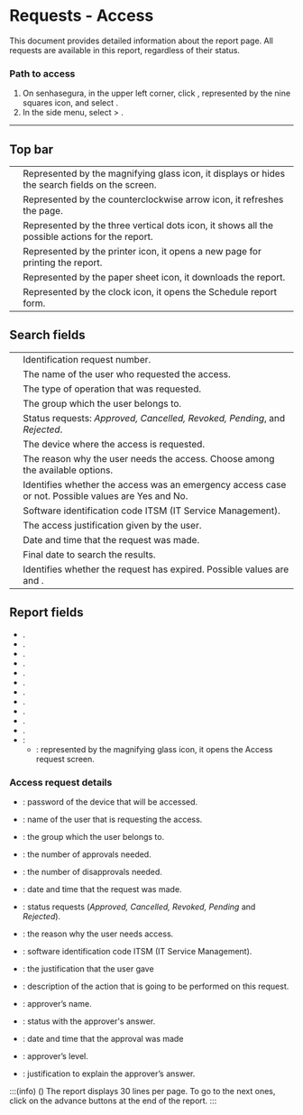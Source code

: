# Requests - Access 

This document provides detailed information about the  report page. All requests are available in this report, regardless of their status.

### Path to access

1. On senhasegura, in the upper left corner, click , represented by the nine squares icon, and select .
2. In the side menu, select  > .

---
## Top bar
|  |  |
| --- | --- |
|  | Represented by the magnifying glass icon, it displays or hides the search fields on the screen. |
|  | Represented by the counterclockwise arrow icon, it refreshes the page. |
|  | Represented by the three vertical dots icon, it shows all the possible actions for the report. |
|  | Represented by the printer icon, it opens a new page for printing the report. |
|  | Represented by the paper sheet icon, it downloads the report. |
|  | Represented by the clock icon, it opens the Schedule report form. |


## Search fields

|  |  |
| --- | --- |
|  | Identification request number.|
|  | The name of the user who requested the access.|
|  | The type of operation that was requested.|
|  | The group which the user belongs to.|
|  | Status requests: *Approved, Cancelled, Revoked, Pending*, and *Rejected*. |
|  | The device where the access is requested.|
|  | The reason why the user needs the access. Choose among the available options. |
|  | Identifies whether the access was an emergency access case or not. Possible values are Yes and No. |
|  | Software identification code ITSM (IT Service Management).|
|  | The access justification given by the user.|
|  | Date and time that the request was made.|
|  | Final date to search the results.|
|  | Identifies whether the request has expired. Possible values are  and . |


## Report fields

* .
* .
* .
* .
* .
* .
* .
* .
* .
* .
* .
* :
    * : represented by the magnifying glass icon, it opens the Access request screen.

### Access request details


* : password of the device that will be accessed.
* : name of the user that is requesting the access.
* : the group which the user belongs to.
* : the number of approvals needed.
* : the number of disapprovals needed.
* : date and time that the request was made.
* : status requests (*Approved, Cancelled, Revoked, Pending* and *Rejected*).



* : the reason why the user needs access.
* : software identification code ITSM (IT Service Management).
* : the justification that the user gave
* : description of the action that is going to be performed on this request.



* : approver’s name.
* : status with the approver's answer.
* : date and time that the approval was made
* : approver’s level.
* : justification to explain the approver’s answer.

:::(info) ()
The report displays 30 lines per page. To go to the next ones, click on the advance buttons at the end of the report.
:::